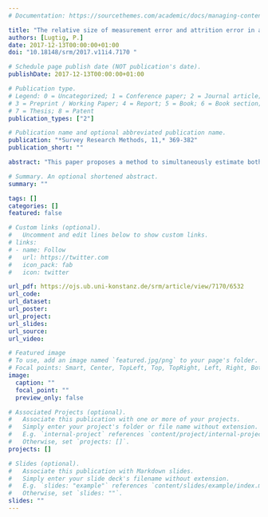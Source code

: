 ```yaml
---
# Documentation: https://sourcethemes.com/academic/docs/managing-content/

title: "The relative size of measurement error and attrition error in a panel survey. Comparing them using a new Multi-Trait Multi-Method model"
authors: [Lugtig, P.]
date: 2017-12-13T00:00:00+01:00
doi: "10.18148/srm/2017.v11i4.7170 "

# Schedule page publish date (NOT publication's date).
publishDate: 2017-12-13T00:00:00+01:00

# Publication type.
# Legend: 0 = Uncategorized; 1 = Conference paper; 2 = Journal article;
# 3 = Preprint / Working Paper; 4 = Report; 5 = Book; 6 = Book section;
# 7 = Thesis; 8 = Patent
publication_types: ["2"]

# Publication name and optional abbreviated publication name.
publication: "*Survey Research Methods, 11,* 369-382"
publication_short: ""

abstract: "This paper proposes a method to simultaneously estimate both measurement and nonresponse errors for attitudinal and behavioural questions. The method uses a Multi-Trait Multi-Method (MTMM) approach, which is commonly used to estimate the reliability and validity of survey questions. The classic MTMM model is in this paper extended to include the effects of measurement bias and longitudinal nonresponse. Measurement and nonresponse errors are expressed on a common metric in this model, so that their relative sizes can be assessed over the course of a panel study. Using an example about political trust from the Dutch LISS panel, we show that measurement problems lead to both small errors and small biases, that dropout in the panel study does not lead to errors or bias, and that therefore, measurement is a more important source of both error and bias than nonresponse."

# Summary. An optional shortened abstract.
summary: ""

tags: []
categories: []
featured: false

# Custom links (optional).
#   Uncomment and edit lines below to show custom links.
# links:
# - name: Follow
#   url: https://twitter.com
#   icon_pack: fab
#   icon: twitter

url_pdf: https://ojs.ub.uni-konstanz.de/srm/article/view/7170/6532
url_code:
url_dataset:
url_poster:
url_project:
url_slides:
url_source:
url_video:

# Featured image
# To use, add an image named `featured.jpg/png` to your page's folder. 
# Focal points: Smart, Center, TopLeft, Top, TopRight, Left, Right, BottomLeft, Bottom, BottomRight.
image:
  caption: ""
  focal_point: ""
  preview_only: false

# Associated Projects (optional).
#   Associate this publication with one or more of your projects.
#   Simply enter your project's folder or file name without extension.
#   E.g. `internal-project` references `content/project/internal-project/index.md`.
#   Otherwise, set `projects: []`.
projects: []

# Slides (optional).
#   Associate this publication with Markdown slides.
#   Simply enter your slide deck's filename without extension.
#   E.g. `slides: "example"` references `content/slides/example/index.md`.
#   Otherwise, set `slides: ""`.
slides: ""
---
```

